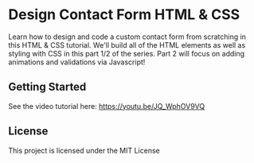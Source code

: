 # Design Contact Form HTML & CSS

Learn how to design and code a custom contact form from scratching in this HTML & CSS tutorial.  We'll build all of the HTML elements as well as styling with CSS in this part 1/2 of the series.  Part 2 will focus on adding animations and validations via Javascript! 

## Getting Started

See the video tutorial here: https://youtu.be/JQ_WphOV9VQ

## License

This project is licensed under the MIT License